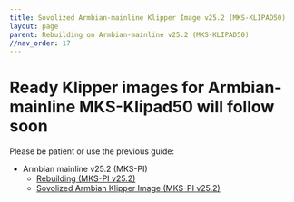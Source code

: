 ```yaml
---
title: Sovolized Armbian-mainline Klipper Image v25.2 (MKS-KLIPAD50)
layout: page
parent: Rebuilding on Armbian-mainline v25.2 (MKS-KLIPAD50)
//nav_order: 17
---
```

# Ready Klipper images for Armbian-mainline MKS-Klipad50 will follow soon

Please be patient or use the previous guide:

* Armbian mainline v25.2 (MKS-PI)
  * [Rebuilding (MKS-PI v25.2)](armbian-mkspi-mainline-setup-v25-2.html)
  * [Sovolized Armbian Klipper Image (MKS-PI v25.2)](armbian-mkspi-mainline-image-v25-2.html)
